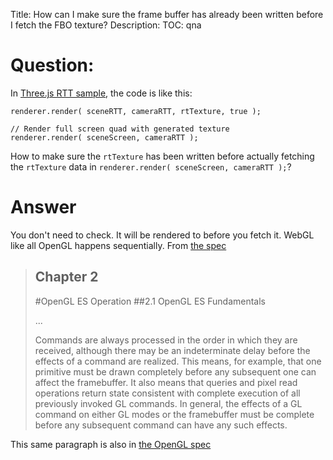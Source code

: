 Title: How can I make sure the frame buffer has already been written before I fetch the FBO texture?
Description:
TOC: qna

# Question:

In [Three.js RTT sample](https://threejs.org/examples/#webgl_rtt), the code is like this:

    renderer.render( sceneRTT, cameraRTT, rtTexture, true );
 
    // Render full screen quad with generated texture
    renderer.render( sceneScreen, cameraRTT );

How to make sure the `rtTexture` has been written before actually fetching the `rtTexture` data in `renderer.render( sceneScreen, cameraRTT );`?

# Answer

You don't need to check. It will be rendered to before you fetch it. WebGL like all OpenGL happens sequentially. From [the spec](https://www.khronos.org/registry/OpenGL/specs/es/2.0/es_full_spec_2.0.pdf)

> ## Chapter 2
> #OpenGL ES Operation
> ##2.1 OpenGL ES Fundamentals
>
> ...
>
> Commands are always processed in the order in which they are received, although there may be an indeterminate delay before the effects of a command are
realized. This means, for example, that one primitive must be drawn completely before any subsequent one can affect the framebuffer. It also means that queries and pixel read operations return state consistent with complete execution of all previously invoked GL commands. In general, the effects of a GL command on either GL modes or the framebuffer must be complete before any subsequent command
can have any such effects.

This same paragraph is also in [the OpenGL spec](https://www.khronos.org/registry/OpenGL/specs/gl/glspec44.core.pdf)
